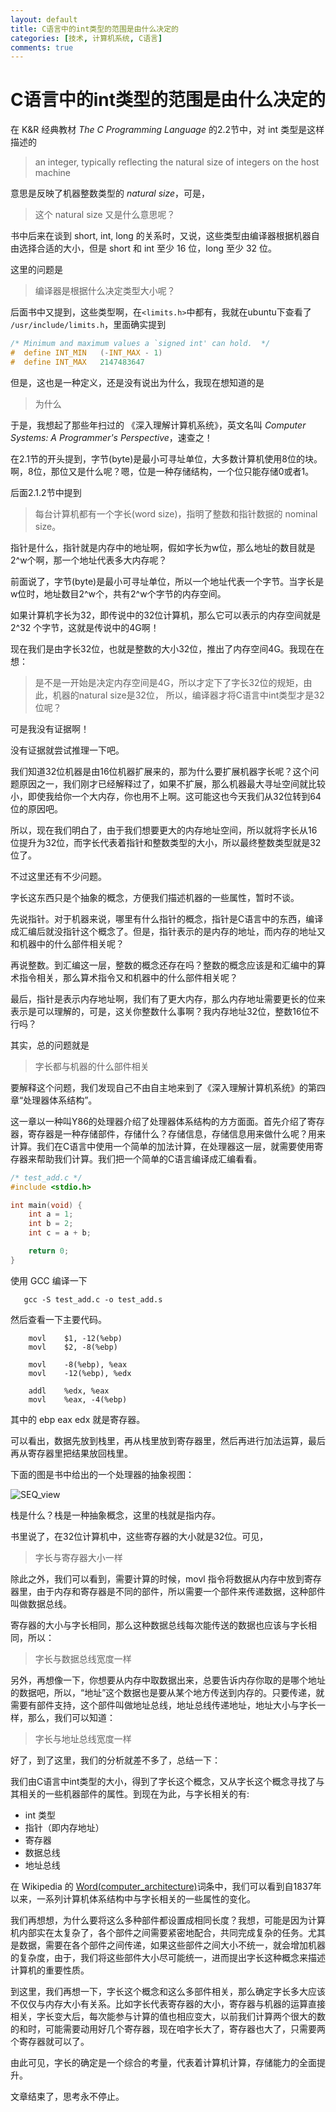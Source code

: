 ```yaml
---
layout: default
title: C语言中的int类型的范围是由什么决定的
categories: [技术, 计算机系统, C语言]
comments: true
---
```


# C语言中的int类型的范围是由什么决定的

在 K&R 经典教材 *The C Programming Language* 的2.2节中，对 int 类型是这样描述的

>    an integer, typically reflecting the natural size of integers on the host machine

意思是反映了机器整数类型的 *natural size*，可是，

>    这个 natural size 又是什么意思呢？

书中后来在谈到 short, int, long 的关系时，又说，这些类型由编译器根据机器自由选择合适的大小，但是 short 和 int 至少 16 位，long 至少 32 位。

这里的问题是  

>    编译器是根据什么决定类型大小呢？

后面书中又提到，这些类型啊，在`<limits.h>`中都有，我就在ubuntu下查看了 `/usr/include/limits.h`，里面确实提到 

```c
/* Minimum and maximum values a `signed int' can hold.  */
#  define INT_MIN	(-INT_MAX - 1)
#  define INT_MAX	2147483647
```

但是，这也是一种定义，还是没有说出为什么，我现在想知道的是

>    为什么



于是，我想起了那些年扫过的 《深入理解计算机系统》，英文名叫 *Computer Systems: A Programmer's Perspective*，速查之！

在2.1节的开头提到，字节(byte)是最小可寻址单位，大多数计算机使用8位的块。
啊，8位，那位又是什么呢？嗯，位是一种存储结构，一个位只能存储0或者1。

后面2.1.2节中提到

>    每台计算机都有一个字长(word size)，指明了整数和指针数据的 nominal size。

指针是什么，指针就是内存中的地址啊，假如字长为w位，那么地址的数目就是2^w个啊，那一个地址代表多大内存呢？

前面说了，字节(byte)是最小可寻址单位，所以一个地址代表一个字节。当字长是w位时，地址数目2^w个，共有2^w个字节的内存空间。

如果计算机字长为32，即传说中的32位计算机，那么它可以表示的内存空间就是 2^32 个字节，这就是传说中的4G啊！

现在我们是由字长32位，也就是整数的大小32位，推出了内存空间4G。我现在在想：

>    是不是一开始是决定内存空间是4G，所以才定下了字长32位的规矩，由此，机器的natural size是32位， 所以，编译器才将C语言中int类型才是32位呢？

可是我没有证据啊！

没有证据就尝试推理一下吧。

我们知道32位机器是由16位机器扩展来的，那为什么要扩展机器字长呢？这个问题原因之一，我们刚才已经解释过了，如果不扩展，那么机器最大寻址空间就比较小，即使我给你一个大内存，你也用不上啊。这可能这也今天我们从32位转到64位的原因吧。

所以，现在我们明白了，由于我们想要更大的内存地址空间，所以就将字长从16位提升为32位，而字长代表着指针和整数类型的大小，所以最终整数类型就是32位了。

不过这里还有不少问题。

字长这东西只是个抽象的概念，方便我们描述机器的一些属性，暂时不谈。

先说指针。对于机器来说，哪里有什么指针的概念，指针是C语言中的东西，编译成汇编后就没指针这个概念了。但是，指针表示的是内存的地址，而内存的地址又和机器中的什么部件相关呢？

再说整数。到汇编这一层，整数的概念还存在吗？整数的概念应该是和汇编中的算术指令相关，那么算术指令又和机器中的什么部件相关呢？

最后，指针是表示内存地址啊，我们有了更大内存，那么内存地址需要更长的位来表示是可以理解的，可是，这关你整数什么事啊？我内存地址32位，整数16位不行吗？

其实，总的问题就是

> 字长都与机器的什么部件相关

要解释这个问题，我们发现自己不由自主地来到了《深入理解计算机系统》的第四章“处理器体系结构”。

这一章以一种叫Y86的处理器介绍了处理器体系结构的方方面面。首先介绍了寄存器，寄存器是一种存储部件，存储什么？存储信息，存储信息用来做什么呢？用来计算。我们在C语言中使用一个简单的加法计算，在处理器这一层，就需要使用寄存器来帮助我们计算。我们把一个简单的C语言编译成汇编看看。

```c
/* test_add.c */
#include <stdio.h>

int main(void) {
    int a = 1;
    int b = 2;
    int c = a + b;

    return 0;
}

```

使用 GCC 编译一下

```
   gcc -S test_add.c -o test_add.s
```


然后查看一下主要代码。

```gas
	movl	$1, -12(%ebp)
	movl	$2, -8(%ebp)

	movl	-8(%ebp), %eax
	movl	-12(%ebp), %edx

	addl	%edx, %eax
	movl	%eax, -4(%ebp)
```

其中的 ebp eax edx 就是寄存器。

可以看出，数据先放到栈里，再从栈里放到寄存器里，然后再进行加法运算，最后再从寄存器里把结果放回栈里。

下面的图是书中给出的一个处理器的抽象视图：

![SEQ_view](/assets/blog-images/SEQ.png)

栈是什么？栈是一种抽象概念，这里的栈就是指内存。

书里说了，在32位计算机中，这些寄存器的大小就是32位。可见，

> 字长与寄存器大小一样

除此之外，我们可以看到，需要计算的时候，movl 指令将数据从内存中放到寄存器里，由于内存和寄存器是不同的部件，所以需要一个部件来传递数据，这种部件叫做数据总线。

寄存器的大小与字长相同，那么这种数据总线每次能传送的数据也应该与字长相同，所以：

> 字长与数据总线宽度一样

另外，再想像一下，你想要从内存中取数据出来，总要告诉内存你取的是哪个地址的数据吧，所以，“地址”这个数据也是要从某个地方传送到内存的。只要传递，就需要有部件支持，这个部件叫做地址总线，地址总线传递地址，地址大小与字长一样，那么，我们可以知道：

> 字长与地址总线宽度一样

好了，到了这里，我们的分析就差不多了，总结一下：

我们由C语言中int类型的大小，得到了字长这个概念，又从字长这个概念寻找了与其相关的一些机器部件的属性。到现在为此，与字长相关的有:

* int 类型
* 指针（即内存地址）
* 寄存器
* 数据总线
* 地址总线 

在 Wikipedia 的 [Word(computer_architecture)](http://en.wikipedia.org/wiki/Word_(computer_architecture)#Table_of_word_sizes)词条中，我们可以看到自1837年以来，一系列计算机体系结构中与字长相关的一些属性的变化。

我们再想想，为什么要将这么多种部件都设置成相同长度？我想，可能是因为计算机内部实在太复杂了，各个部件之间需要紧密地配合，共同完成复杂的任务。尤其是数据，需要在各个部件之间传递，如果这些部件之间大小不统一，就会增加机器的复杂度，由于，我们将这些部件大小尽可能统一，进而提出字长这种概念来描述计算机的重要性质。

到这里，我们再想一下，字长这个概念和这么多部件相关，那么确定字长多大应该不仅仅与内存大小有关系。比如字长代表寄存器的大小，寄存器与机器的运算直接相关，字长变大后，每次能参与计算的值也相应变大，以前我们计算两个很大的数的和时，可能需要动用好几个寄存器，现在咱字长大了，寄存器也大了，只需要两个寄存器就可以了。

由此可见，字长的确定是一个综合的考量，代表着计算机计算，存储能力的全面提升。

文章结束了，思考永不停止。

